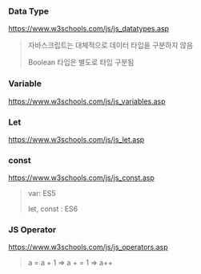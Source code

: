 ### Data Type

https://www.w3schools.com/js/js_datatypes.asp

> 자바스크립트는 대체적으로 데이터 타입을 구분하지 않음
>
> Boolean 타입은 별도로 타입 구분됨

### Variable

https://www.w3schools.com/js/js_variables.asp

### Let

https://www.w3schools.com/js/js_let.asp

### const

https://www.w3schools.com/js/js_const.asp

> var: ES5
>
> let, const : ES6

### JS Operator

https://www.w3schools.com/js/js_operators.asp

> a = a + 1
> => a + = 1
> => a++
